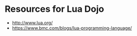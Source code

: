 # Resources for Lua Dojo

* http://www.lua.org/
* https://www.bmc.com/blogs/lua-programming-language/